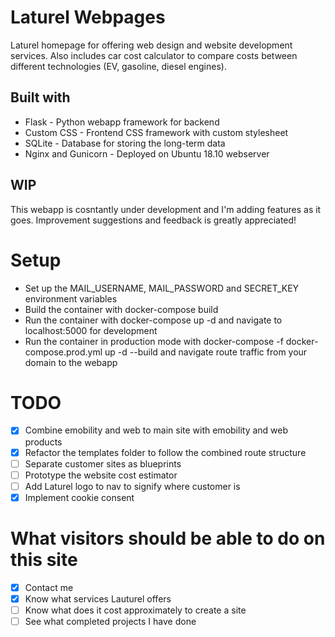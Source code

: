 # Laturel Webpages

Laturel homepage for offering web design and website development services. Also includes car cost calculator to compare costs between different technologies (EV, gasoline, diesel engines).

## Built with
* Flask - Python webapp framework for backend
* Custom CSS - Frontend CSS framework with custom stylesheet
* SQLite - Database for storing the long-term data
* Nginx and Gunicorn - Deployed on Ubuntu 18.10 webserver

## WIP
This webapp is cosntantly under development and I'm adding features as it goes. Improvement suggestions and feedback is greatly appreciated!

# Setup

* Set up the MAIL_USERNAME, MAIL_PASSWORD and SECRET_KEY environment variables
* Build the container with docker-compose build
* Run the container with docker-compose up -d and navigate to localhost:5000 for development
* Run the container in production mode with docker-compose -f docker-compose.prod.yml up -d --build and navigate route traffic from your domain to the webapp

# TODO

- [x] Combine emobility and web to main site with emobility and web products
- [x] Refactor the templates folder to follow the combined route structure
- [ ] Separate customer sites as blueprints
- [ ] Prototype the website cost estimator
- [ ] Add Laturel logo to nav to signify where customer is
- [x] Implement cookie consent

# What visitors should be able to do on this site
- [x] Contact me
- [x] Know what services Lauturel offers
- [ ] Know what does it cost approximately to create a site
- [ ] See what completed projects I have done
